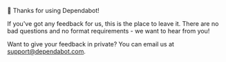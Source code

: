 👋 Thanks for using Dependabot!

If you've got any feedback for us, this is the place to leave it. There are no
bad questions and no format requirements - we want to hear from you!

Want to give your feedback in private? You can email us at
[support@dependabot.com](mailto:support@dependabot.com).

